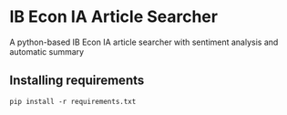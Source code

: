 # IB Econ IA Article Searcher
A python-based IB Econ IA article searcher with sentiment analysis and automatic summary 

## Installing requirements 
```
pip install -r requirements.txt
```
